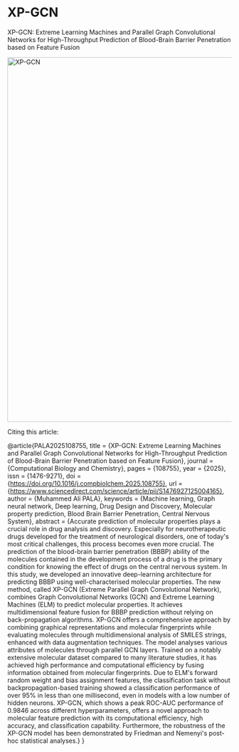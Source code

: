 # XP-GCN
XP-GCN: Extreme Learning Machines and Parallel Graph Convolutional Networks for High-Throughput Prediction of Blood-Brain Barrier Penetration based on Feature Fusion

<img width="1024" height="819" alt="XP-GCN" src="https://github.com/user-attachments/assets/42fe05b4-9c62-4a63-8baf-63c90e97680b" />

Citing this article: 

@article{PALA2025108755,
title = {XP-GCN: Extreme Learning Machines and Parallel Graph Convolutional Networks for High-Throughput Prediction of Blood-Brain Barrier Penetration based on Feature Fusion},
journal = {Computational Biology and Chemistry},
pages = {108755},
year = {2025},
issn = {1476-9271},
doi = {https://doi.org/10.1016/j.compbiolchem.2025.108755},
url = {https://www.sciencedirect.com/science/article/pii/S1476927125004165},
author = {Muhammed Ali PALA},
keywords = {Machine learning, Graph neural network, Deep learning, Drug Design and Discovery, Molecular property prediction, Blood Brain Barrier Penetration, Central Nervous System},
abstract = {Accurate prediction of molecular properties plays a crucial role in drug analysis and discovery. Especially for neurotherapeutic drugs developed for the treatment of neurological disorders, one of today's most critical challenges, this process becomes even more crucial. The prediction of the blood-brain barrier penetration (BBBP) ability of the molecules contained in the development process of a drug is the primary condition for knowing the effect of drugs on the central nervous system. In this study, we developed an innovative deep-learning architecture for predicting BBBP using well-characterised molecular properties. The new method, called XP-GCN (Extreme Parallel Graph Convolutional Network), combines Graph Convolutional Networks (GCN) and Extreme Learning Machines (ELM) to predict molecular properties. It achieves multidimensional feature fusion for BBBP prediction without relying on back-propagation algorithms. XP-GCN offers a comprehensive approach by combining graphical representations and molecular fingerprints while evaluating molecules through multidimensional analysis of SMILES strings, enhanced with data augmentation techniques. The model analyses various attributes of molecules through parallel GCN layers. Trained on a notably extensive molecular dataset compared to many literature studies, it has achieved high performance and computational efficiency by fusing information obtained from molecular fingerprints. Due to ELM's forward random weight and bias assignment features, the classification task without backpropagation-based training showed a classification performance of over 95% in less than one millisecond, even in models with a low number of hidden neurons. XP-GCN, which shows a peak ROC-AUC performance of 0.9846 across different hyperparameters, offers a novel approach to molecular feature prediction with its computational efficiency, high accuracy, and classification capability. Furthermore, the robustness of the XP-GCN model has been demonstrated by Friedman and Nemenyi's post-hoc statistical analyses.}
}
